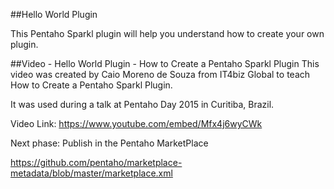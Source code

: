 ##Hello World Plugin

This Pentaho Sparkl plugin will help you understand how to create your own plugin.

##Video - Hello World Plugin - How to Create a Pentaho Sparkl Plugin 
This video was created by Caio Moreno de Souza from IT4biz Global to teach How to Create a Pentaho Sparkl Plugin.

It was used during a talk at Pentaho Day 2015 in Curitiba, Brazil.

Video Link:
https://www.youtube.com/embed/Mfx4j6wyCWk



Next phase:
Publish in the Pentaho MarketPlace

https://github.com/pentaho/marketplace-metadata/blob/master/marketplace.xml


